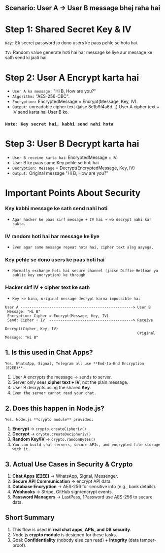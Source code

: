 ## Scenario: User A → User B message bhej raha hai

# Step 1: Shared Secret Key & IV

`Key:` Ek secret password jo dono users ke paas pehle se hota hai.

`IV:` Random value generate hoti hai har message ke liye aur message ke sath send ki jaati hai.

# Step 2: User A Encrypt karta hai

- `User A ka message:` "Hi B, How are you?"
- `Algorithm:` "AES-256-CBC".
- `Encryption:` EncryptedMessage = Encrypt(Message, Key, IV).
- `Output:` unreadable cipher text (jaise 8e1b9f4a6d...)
User A cipher text + IV send karta hai User B ko.

### `Note: Key secret hai, kabhi send nahi hota`

# Step 3: User B Decrypt karta hai

- `User B receive karta hai`: EncryptedMessage + IV.
- User B ke paas same Key pehle se hoti hai
- `Decryption: Message` = Decrypt(EncryptedMessage, Key, IV)
- `Output:` Original message "Hi B, How are you?"

# Important Points About Security

### Key kabhi message ke sath send nahi hoti
- `Agar hacker ke paas sirf message + IV hai → wo decrypt nahi kar sakta.`

### IV random hoti hai har message ke liye
- `Even agar same message repeat hota hai, cipher text alag aayega.`

### Key pehle se dono users ke paas hoti hai
- `Normally exchange hoti hai secure channel (jaise Diffie-Hellman ya public key encryption) ke through`

### Hacker sirf IV + cipher text ke sath
- `Key ke bina, original message decrypt karna impossible hai`

``` 
User A ---------------------------------------------------> User B
 Message: "Hi B"                      
 Encryption: Cipher = Encrypt(Message, Key, IV)
 Send: Cipher + IV  --------------------------------------> Receive
                                                            Decrypt(Cipher, Key, IV)
                                                            Original Message: "Hi B"

```

## 1. Is this used in **Chat Apps**?
`Yes. WhatsApp, Signal, Telegram all use **End-to-End Encryption (E2EE)**.`  
1. User A encrypts the message → sends to server.  
2. Server only sees **cipher text + IV**, not the plain message.  
3. User B decrypts using the shared **Key**.  
4. `Even the server cannot read your chat.`

## 2. Does this happen in **Node.js**?
`Yes. Node.js **crypto module** provides:`  
1. **Encrypt** → `crypto.createCipheriv()`  
2. **Decrypt** → `crypto.createDecipheriv()`  
3. **Random Key/IV** → `crypto.randomBytes()`  
4. `You can build chat servers, secure APIs, and encrypted file storage with it.`  

## 3. Actual Use Cases in Security & Crypto
1. **Chat Apps (E2EE)** → WhatsApp, Signal, Messenger.  
2. **Secure API Communication** → encrypt API data.  
3. **Database Encryption** → AES-256 for sensitive info (e.g., bank details).  
4. **Webhooks** → Stripe, GitHub sign/encrypt events.  
5. **Password Managers** → LastPass, 1Password use AES-256 to secure data.  

## Short Summary
1. This flow is used in **real chat apps, APIs, and DB security**.  
2. Node.js **crypto module** is designed for these tasks.  
3. Goal: **Confidentiality** (nobody else can read) + **Integrity** (data tamper-proof).  
